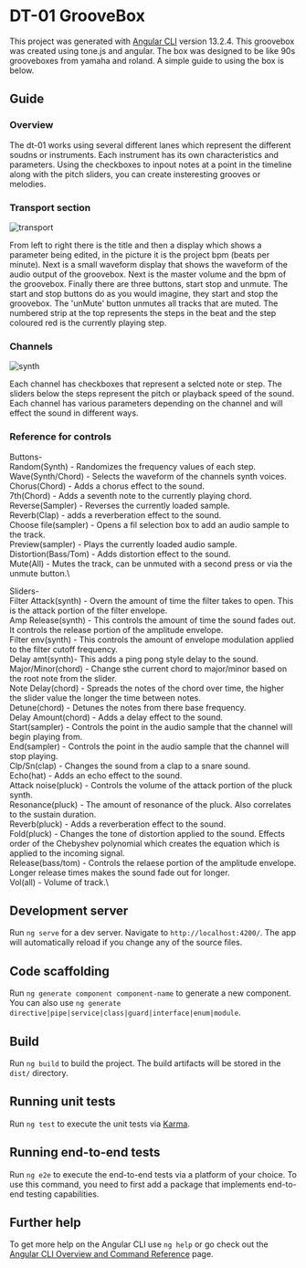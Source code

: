 # DT-01 GrooveBox

This project was generated with [Angular CLI](https://github.com/angular/angular-cli) version 13.2.4.
This groovebox was created using tone.js and angular. The box was designed to be like 90s grooveboxes from yamaha and roland. A simple guide to using the box is below.

## Guide

### Overview
The dt-01 works using several different lanes which represent the different soudns or instruments. Each instrument has its own characteristics and parameters. Using the checkboxes to inpout notes at a point in the timeline along with the pitch sliders, you can create insteresting grooves or melodies.

### Transport section
![transport](https://user-images.githubusercontent.com/42988203/160382025-30a25c74-fe24-41d2-86a3-0fd1cbd60f89.jpg)

From left to right there is the title and then a display which shows a parameter being edited, in the picture it is the project bpm (beats per minute). Next is a small waveform display that shows the waveform of the audio output of the groovebox. Next is the master volume and the bpm of the groovebox. Finally there are three buttons,  start stop and unmute. The start and stop buttons do as you would imagine, they start and stop the groovebox. The 'unMute' button unmutes all tracks that are muted. The numbered strip at the top represents the steps in the beat and the step coloured red is the currently playing step.

### Channels
![synth](https://user-images.githubusercontent.com/42988203/160486811-dbc80f9f-6282-49f6-b9b3-5b8627de99f9.jpg)

Each channel has checkboxes that represent a selcted note or step. The sliders below the steps represent the pitch or playback speed of the sound. Each channel has various parameters depending on the channel and will effect the sound in different ways.

### Reference for controls

Buttons-\
Random(Synth) - Randomizes the frequency values of each step.\
Wave(Synth/Chord) - Selects the waveform of the channels synth voices.\
Chorus(Chord) - Adds a chorus effect to the sound.\
7th(Chord) - Adds a seventh note to the currently playing chord.\
Reverse(Sampler) - Reverses the currently loaded sample.\
Reverb(Clap) - adds a reverberation effect to the sound.\
Choose file(sampler) - Opens a fil selection box to add an audio sample to the track.\
Preview(sampler) - Plays the currently loaded audio sample.\
Distortion(Bass/Tom) - Adds distortion effect to the sound.\
Mute(All) - Mutes the track, can be unmuted with a second press or via the unmute button.\

Sliders-\
Filter Attack(synth) - Overn the amount of time the filter takes to open. This is the attack portion of the filter envelope.\
Amp Release(synth) - This controls the amount of time the sound fades out. It controls the release portion of the amplitude envelope.\
Filter env(synth) - This controls the amount of envelope modulation applied to the filter cutoff frequency.\
Delay amt(synth)- This adds a ping pong style delay to the sound.\
Major/Minor(chord) - Change sthe current chord to major/minor based on the root note from the slider.\
Note Delay(chord) - Spreads the notes of the chord over time, the higher the slider value the longer the time between notes.\
Detune(chord) - Detunes the notes from there base frequency.\
Delay Amount(chord) - Adds a delay effect to the sound.\
Start(sampler) - Controls the point in the audio sample that the channel will begin playing from.\
End(sampler) - Controls the point in the audio sample that the channel will stop playing.\
Clp/Sn(clap) - Changes the sound from a clap to a snare sound.\
Echo(hat) - Adds an echo effect to the sound.\
Attack noise(pluck) - Controls the volume of the attack portion of the pluck synth.\
Resonance(pluck) - The amount of resonance of the pluck. Also correlates to the sustain duration.\
Reverb(pluck) - Adds a reverberation effect to the sound.\
Fold(pluck) - Changes the tone of distortion applied to the sound. Effects order of the Chebyshev polynomial which creates the equation which is applied to the incoming signal.\
Release(bass/tom) - Controls the relaese portion of the amplitude envelope. Longer release times makes the sound fade out for longer.\
Vol(all) - Volume of track.\










## Development server

Run `ng serve` for a dev server. Navigate to `http://localhost:4200/`. The app will automatically reload if you change any of the source files.

## Code scaffolding

Run `ng generate component component-name` to generate a new component. You can also use `ng generate directive|pipe|service|class|guard|interface|enum|module`.

## Build

Run `ng build` to build the project. The build artifacts will be stored in the `dist/` directory.

## Running unit tests

Run `ng test` to execute the unit tests via [Karma](https://karma-runner.github.io).

## Running end-to-end tests

Run `ng e2e` to execute the end-to-end tests via a platform of your choice. To use this command, you need to first add a package that implements end-to-end testing capabilities.

## Further help

To get more help on the Angular CLI use `ng help` or go check out the [Angular CLI Overview and Command Reference](https://angular.io/cli) page.
